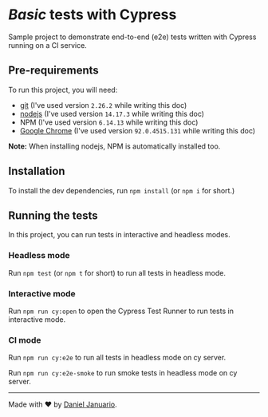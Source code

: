 # _Basic_ tests with Cypress

Sample project to demonstrate end-to-end (e2e) tests written with Cypress running on a CI service.

## Pre-requirements

To run this project, you will need:

- [git](https://git-scm.com/downloads) (I've used version `2.26.2` while writing this doc)
- [nodejs](https://nodejs.org/en/) (I've used version `14.17.3` while writing this doc)
- NPM (I've used version `6.14.13` while writing this doc)
- [Google Chrome](https://www.google.com/intl/en_us/chrome/) (I've used version `92.0.4515.131` while writing this doc)

**Note:** When installing nodejs, NPM is automatically installed too.

## Installation

To install the dev dependencies, run `npm install` (or `npm i` for short.)

## Running the tests

In this project, you can run tests in interactive and headless modes.
### Headless mode

Run `npm test` (or `npm t` for short) to run all tests in headless mode.

### Interactive mode

Run `npm run cy:open` to open the Cypress Test Runner to run tests in interactive mode.

### CI mode

Run `npm run cy:e2e` to run all tests in headless mode on cy server.

Run `npm run cy:e2e-smoke` to run smoke tests in headless mode on cy server.

___

Made with ❤️ by [Daniel Januario](https://github.com/januariod).